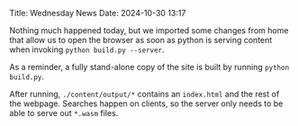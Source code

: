 Title: Wednesday News
Date: 2024-10-30 13:17

Nothing much happened today, but we imported some changes from home
that allow us to open the browser as soon as python is serving content when invoking
`python build.py --server`.

As a reminder, a fully stand-alone copy of the site is built by running `python build.py`.

After running, `./content/output/*` contains an `index.html` and the rest of the webpage.
Searches happen on clients, so the server only needs to be able to serve out `*.wasm` files.






